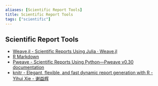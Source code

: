 ```yaml
---
aliases: [Scientific Report Tools]
title: Scientific Report Tools
tags: ["scientific"]
---
```


## Scientific Report Tools

* [Weave.jl - Scientific Reports Using Julia · Weave.jl](https://weavejl.mpastell.com/stable/)
* [R Markdown](https://rmarkdown.rstudio.com/)
* [Pweave - Scientific Reports Using Python—Pweave v0.30 documentation](http://mpastell.com/pweave/)
* [knitr - Elegant, flexible, and fast dynamic report generation with R - Yihui Xie - 谢益辉](https://yihui.org/knitr/)
